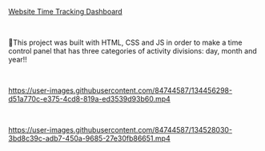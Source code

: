 <a href='https://time-trackingdashboard.netlify.app/'>Website Time Tracking Dashboard</a>

</br>

<p> 🎈This project was built with HTML, CSS and JS in order to make a time control panel that has three categories of activity divisions: day, month and year!! </p>

</br>

https://user-images.githubusercontent.com/84744587/134456298-d51a770c-e375-4cd8-819a-ed3539d93b60.mp4

</br>

https://user-images.githubusercontent.com/84744587/134528030-3bd8c39c-adb7-450a-9685-27e30fb86651.mp4

